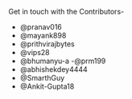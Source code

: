 Get in touch with the Contributors-
- @pranav016
- @mayank898
- @prithvirajbytes
- @vips28
- @bhumanyu-a
-@prm199
- @abhishekdey4444
- @SmarthGuy
- @Ankit-Gupta18
